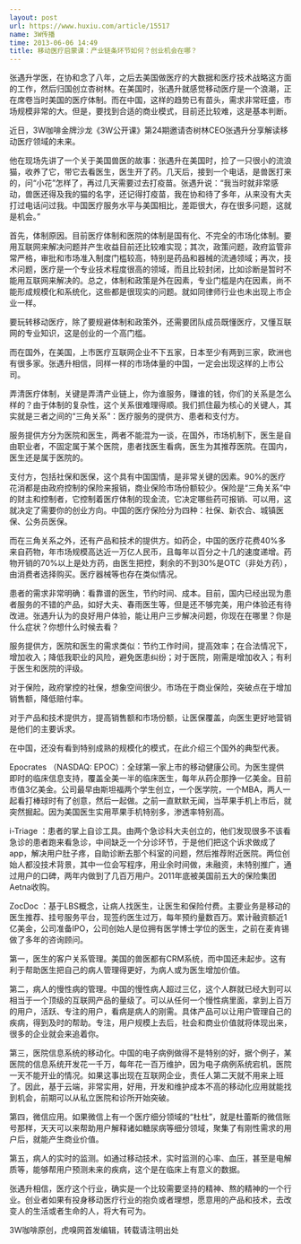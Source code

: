 ```yaml
---
layout: post
url: https://www.huxiu.com/article/15517
name: 3W传播
time: 2013-06-06 14:49
title: 移动医疗启蒙课：产业链条环节如何？创业机会在哪？
---
```

张遇升学医，在协和念了八年，之后去美国做医疗的大数据和医疗技术战略这方面的工作，然后归国创立杏树林。在美国时，张遇升就感觉移动医疗是一个浪潮，正在席卷当时美国的医疗体制。而在中国，这样的趋势已有苗头，需求非常旺盛，市场规模非常的大。但是，要找到合适的商业模式，目前还比较难，这是基本判断。

近日，3W咖啡金牌沙龙《3W公开课》第24期邀请杏树林CEO张遇升分享解读移动医疗领域的未来。

他在现场先讲了一个关于美国兽医的故事：张遇升在美国时，捡了一只很小的流浪猫，收养了它，带它去看医生，医生开了药。几天后，接到一个电话，是兽医打来的，问“小花”怎样了，再过几天需要过去打疫苗。张遇升说：“我当时就非常感动，兽医还得及我的猫的名字，还记得打疫苗，我在协和待了多年，从来没有大夫打过电话问过我。中国医疗服务水平与美国相比，差距很大，存在很多问题，这就是机会。”

首先，体制原因。目前医疗体制和医院的体制是国有化、不完全的市场化体制。要用互联网来解决问题并产生收益目前还比较难实现；其次，政策问题，政府监管非常严格，审批和市场准入制度门槛较高，特别是药品和器械的流通领域；再次，技术问题，医疗是一个专业技术程度很高的领域，而且比较封闭，比如诊断是暂时不能用互联网来解决的。总之，体制和政策是外在因素，专业门槛是内在因素，尚不能形成规模化和系统化，这些都是很现实的问题。就如同律师行业也未出现上市企业一样。

要玩转移动医疗，除了要规避体制和政策外，还需要团队成员既懂医疗，又懂互联网的专业知识，这是创业的一个高门槛。

而在国外，在美国，上市医疗互联网企业不下五家，日本至少有两到三家，欧洲也有很多家。张遇升相信，同样一样的市场体量的中国，一定会出现这样的上市公司。

弄清医疗体制，关键是弄清产业链上，你为谁服务，赚谁的钱，你们的关系是怎么样的？由于体制的复杂性，这个关系很难理得顺。我们抓住最为核心的关键人，其实就是三者之间的“三角关系”：医疗服务的提供方、患者和支付方。

服务提供方分为医院和医生，两者不能混为一谈，在国外，市场机制下，医生是自由职业者，不固定属于某个医院，患者找医生看病，医生为其推荐医院。在国内，医生还是属于医院的。

支付方，包括社保和医保，这个具有中国国情，是非常关键的因素。90%的医疗花消都是由政府控制的保险来报销，商业保险市场份额较少。保险是“三角关系”中的财主和控制者，它控制着医疗体制的现金流，它决定哪些药可报销、可以用，这就决定了需要你的创业方向。中国的医疗保险分为四种：社保、新农合、城镇医保、公务员医保。

而在三角关系之外，还有产品和技术的提供方。如药企，中国的医疗花费40%多来自药物，年市场规模高达近一万亿人民币，且每年以百分之十几的速度递增。药物开销的70%以上是处方药，由医生把控，剩余的不到30%是OTC（非处方药），由消费者选择购买。医疗器械等也存在类似情况。

患者的需求非常明确：看靠谱的医生，节约时间、成本。目前，国内已经出现为患者服务的不错的产品，如好大夫、春雨医生等，但是还不够完美，用户体验还有待改进。张遇升认为的良好用户体验，能让用户三步解决问题，你现在在哪里？你是什么症状？你想什么时候去看？

服务提供方，医院和医生的需求类似：节约工作时间，提高效率；在合法情况下，增加收入；降低我职业的风险，避免医患纠纷；对于医院，刚需是增加收入；有利于医生和医院的评级。

对于保险，政府掌控的社保，想象空间很少。市场在于商业保险，突破点在于增加销售额，降低赔付率。

对于产品和技术提供方，提高销售额和市场份额，让医保覆盖，向医生更好地营销是他们的主要诉求。

在中国，还没有看到特别成熟的规模化的模式，在此介绍三个国外的典型代表。

Epocrates （NASDAQ: EPOC）：全球第一家上市的移动健康公司。为医生提供即时的临床信息支持，覆盖全美一半的临床医生，每年从药企那挣一亿美金。目前市值3亿美金。公司最早由斯坦福两个学生创立，一个医学院，一个MBA，两人一起看打棒球时有了创意，然后一起做。之前一直默默无闻，当苹果手机上市后，就突然掘起。因为美国医生实用苹果手机特别多，渗透率特别高。

i-Triage ：患者的掌上自诊工具。由两个急诊科大夫创立的，他们发现很多不该看急诊的患者跑来看急诊，中间缺乏一个分诊环节，于是他们把这个诉求做成了app，解决用户肚子疼，自助诊断去那个科室的问题，然后推荐附近医院。两位创始人都没技术背景，其中一位会写程序，用业余时间做，未融资，未特别推广，通过用户的口碑，两年内做到了几百万用户。2011年底被美国前五大的保险集团Aetna收购。

ZocDoc ：基于LBS概念，让病人找医生，让医生和保险付费。主要业务是移动的医生推荐、挂号服务平台，现签约医生过万，每年预约量数百万。累计融资额近1亿美金，公司准备IPO，公司创始人是位拥有医学博士学位的医生，之前在麦肯锡做了多年的咨询顾问。

第一，医生的客户关系管理。美国的兽医都有CRM系统，而中国还未起步。这有利于帮助医生把自己的病人管理得更好，为病人或为医生增加价值。

第二，病人的慢性病的管理。中国的慢性病人超过三亿，这个人群就已经大到可以相当于一个顶级的互联网产品的量级了。可以从任何一个慢性病里面，拿到上百万的用户，活跃、专注的用户，看病是病人的刚需。具体产品可以让用户管理自己的疾病，得到及时的帮助。专注，用户规模上去后，社会和商业价值就将体现出来，很多的企业就会来追着你。

第三，医院信息系统的移动化。中国的电子病例做得不是特别的好，据个例子，某医院的信息系统开发花一千万，每年花一百万维护，因为电子病例系统宕机，医院一天不能开业的情况。如果这事出现在互联网企业，责任人第二天就不用来上班了。因此，基于云端，非常实用，好用，开发和维护成本不高的移动化应用就能找到机会，前期可以从私立医院和诊所开始突破。

第四，微信应用。如果微信上有一个医疗细分领域的“杜杜”，就是杜蕾斯的微信账号那样，天天可以来帮助用户解释诸如糖尿病等细分领域，聚集了有刚性需求的用户后，就能产生商业价值。

第五，病人的实时的监测。如通过移动技术，实时监测的心率、血压，甚至是电解质等，能够帮用户预测未来的疾病，这个是在临床上有意义的数据。

张遇升相信，医疗这个行业，确实是一个比较需要坚持的精神、熬的精神的一个行业。创业者如果有投身移动医疗行业的抱负或者理想，愿意用的产品和技术，去改变人的生活或者生命的人，将大有可为。

3W咖啡原创，虎嗅网首发编辑，转载请注明出处

